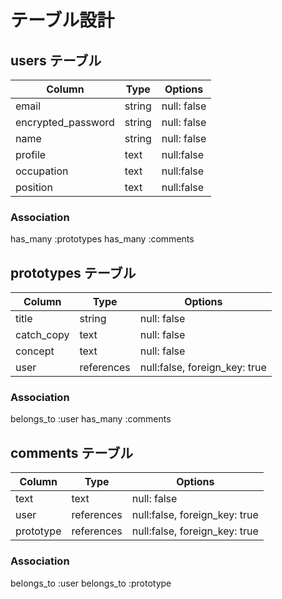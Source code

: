 # テーブル設計

## users テーブル

| Column             | Type   | Options     |
| ------------------ | ------ | ----------- |
| email              | string | null: false |
| encrypted_password | string | null: false |
| name               | string | null: false |
| profile            | text   | null:false  |
| occupation         | text   | null:false  |
| position           | text   | null:false  |

### Association

has_many :prototypes
has_many :comments


## prototypes テーブル

| Column             | Type          | Options                       |
| ------------------ | ------------- | ----------------------------- |
| title              | string        | null: false                   |
| catch_copy         | text          | null: false                   |
| concept            | text          | null: false                   |
| user               | references    | null:false, foreign_key: true |

### Association

belongs_to :user
has_many :comments


## comments テーブル

| Column    | Type       | Options                       |
| --------- | ---------- | ----------------------------- |
| text      | text       | null: false                   |
| user      | references | null:false, foreign_key: true |
| prototype | references | null:false, foreign_key: true |

### Association

belongs_to :user
belongs_to :prototype